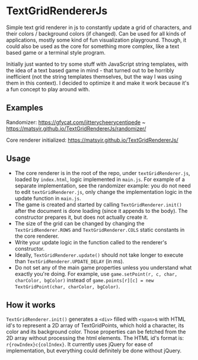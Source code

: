 # TextGridRendererJs
Simple text grid renderer in js to constantly update a grid of characters, and their colors / background colors (if changed). Can be used for all kinds of applications, mostly some kind of fun visualization playground. Though, it could also be used as the core for something more complex, like a text based game or a terminal style program.

Initially just wanted to try some stuff with JavaScript string templates, with the idea of a text based game in mind - that turned out to be horribly inefficient (not the string templates themselves, but the way I was using them in this context). I decided to optimize it and make it work because it's a fun concept to play around with.

## Examples
Randomizer: https://gfycat.com/jitterycheerycentipede ~ https://matsyir.github.io/TextGridRendererJs/randomizer/

Core renderer initialized: https://matsyir.github.io/TextGridRendererJs/

## Usage
- The core renderer is in the root of the repo, under `textGridRenderer.js`, loaded by `index.html`, logic implemented in `main.js`. For example of a separate implementation, see the randomizer example: you do not need to edit `textGridRenderer.js`, only change the implementation logic in the update function in `main.js`.
- The game is created and started by calling `TextGridRenderer.init()` after the document is done loading (since it appends to the body). The constructor prepares it, but does not actually create it.
- The size of the grid can be changed by changing the `TextGridRenderer.ROWS` and `TextGridRenderer.COLS` static constants in the core renderer.
- Write your update logic in the function called to the renderer's constructor.
- Ideally, `TextGridRenderer.update()` should not take longer to execute than `TextGridRenderer.UPDATE_DELAY` (in ms).
- Do not set any of the main game properties unless you understand what exactly you're doing. For example, use `game.setPoint(r, c, char, charColor, bgColor)` instead of `game.points[r][c] = new TextGridPoint(char, charColor, bgColor)`.

## How it works
`TextGridRenderer.init()` generates a `<div>` filled with `<span>`s with HTML id's to represent a 2D array of TextGridPoints, which hold a character, its color and its background color. Those properties can be fetched from the 2D array without processing the html elements. The HTML id's format is: `r{rowIndex}c{colIndex}`.
It currently uses jQuery for ease of implementation, but everything could definitely be done without jQuery.
